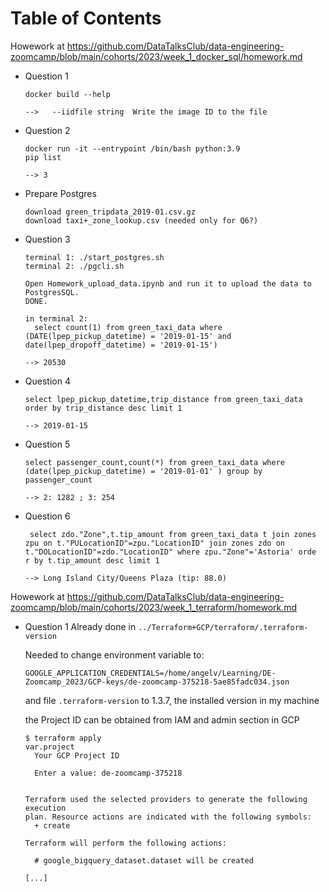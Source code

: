 
# Table of Contents



Howework at
<https://github.com/DataTalksClub/data-engineering-zoomcamp/blob/main/cohorts/2023/week_1_docker_sql/homework.md>

-   Question 1
    
        docker build --help
        
        -->   --iidfile string  Write the image ID to the file

-   Question 2
    
        docker run -it --entrypoint /bin/bash python:3.9
        pip list
        
        --> 3

-   Prepare Postgres
    
        download green_tripdata_2019-01.csv.gz
        download taxi+_zone_lookup.csv (needed only for Q6?)

-   Question 3
    
        terminal 1: ./start_postgres.sh
        terminal 2: ./pgcli.sh
        
        Open Homework_upload_data.ipynb and run it to upload the data to PostgresSQL.
        DONE. 
        
        in terminal 2:
          select count(1) from green_taxi_data where (DATE(lpep_pickup_datetime) = '2019-01-15' and date(lpep_dropoff_datetime) = '2019-01-15')   
        
        --> 20530

-   Question 4
    
        select lpep_pickup_datetime,trip_distance from green_taxi_data order by trip_distance desc limit 1
        
        --> 2019-01-15

-   Question 5
    
        select passenger_count,count(*) from green_taxi_data where (date(lpep_pickup_datetime) = '2019-01-01' ) group by passenger_count
        
        --> 2: 1282 ; 3: 254

-   Question 6
    
         select zdo."Zone",t.tip_amount from green_taxi_data t join zones zpu on t."PULocationID"=zpu."LocationID" join zones zdo on t."DOLocationID"=zdo."LocationID" where zpu."Zone"='Astoria' orde
        r by t.tip_amount desc limit 1
        
        --> Long Island City/Queens Plaza (tip: 88.0)

Howework at
<https://github.com/DataTalksClub/data-engineering-zoomcamp/blob/main/cohorts/2023/week_1_terraform/homework.md>

-   Question 1
    Already done in `../Terraform+GCP/terraform/.terraform-version`
    
    Needed to change environment variable to:
    
        GOOGLE_APPLICATION_CREDENTIALS=/home/angelv/Learning/DE-Zoomcamp_2023/GCP-keys/de-zoomcamp-375218-5ae85fadc034.json
    
    and file `.terraform-version` to 1.3.7, the installed version in my machine
    
    the Project ID can be obtained from IAM and admin section in GCP
    
        $ terraform apply
        var.project
          Your GCP Project ID
        
          Enter a value: de-zoomcamp-375218
        
        
        Terraform used the selected providers to generate the following execution
        plan. Resource actions are indicated with the following symbols:
          + create
        
        Terraform will perform the following actions:
        
          # google_bigquery_dataset.dataset will be created 
        
        [...]

